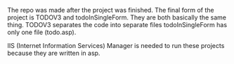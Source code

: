 The repo was made after the project was finished.
The final form of the project is TODOV3 and todoInSingleForm.
They are both basically the same thing.
TODOV3 separates the code into separate files todoInSingleForm has only one file (todo.asp).

IIS (Internet Information Services) Manager is needed to run these projects because they are written in asp.
